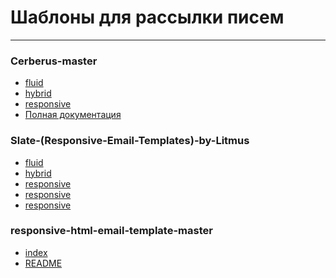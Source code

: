# Шаблоны для рассылки писем
___

### Cerberus-master
* <a href="https://vilyaka.github.io/adaptive-for-dispatch/Cerberus-master/cerberus-fluid.html">fluid</a>
* <a href="https://vilyaka.github.io/adaptive-for-dispatch/Cerberus-master/cerberus-hybrid.html">hybrid</a>
* <a href="https://vilyaka.github.io/adaptive-for-dispatch/Cerberus-master/cerberus-responsive.html">responsive</a>
* <a href="https://vilyaka.github.io/adaptive-for-dispatch/Cerberus-master/docs/index.html">Полная документация</a>


### Slate-(Responsive-Email-Templates)-by-Litmus
* <a href="https://vilyaka.github.io/adaptive-for-dispatch/Slate-(Responsive-Email-Templates)-by-Litmus/Newsletter/newsletter.html">fluid</a>
* <a href="https://vilyaka.github.io/adaptive-for-dispatch/Slate-(Responsive-Email-Templates)-by-Litmus/Product-Announcement/product-announcement.html">hybrid</a>
* <a href="https://vilyaka.github.io/adaptive-for-dispatch/Slate-(Responsive-Email-Templates)-by-Litmus/Receipt/receipt.html">responsive</a>
* <a href="https://vilyaka.github.io/adaptive-for-dispatch/Slate-(Responsive-Email-Templates)-by-Litmus/Simple-Announcement/simple-announcement.html">responsive</a>
* <a href="https://vilyaka.github.io/adaptive-for-dispatch/Slate-(Responsive-Email-Templates)-by-Litmus/Stationery/stationery.html">responsive</a>


### responsive-html-email-template-master
* <a href="https://vilyaka.github.io/adaptive-for-dispatch/responsive-html-email-template-master/index.html">index</a>
* <a href="https://vilyaka.github.io/adaptive-for-dispatch/responsive-html-email-template-master/README.md">README</a>
